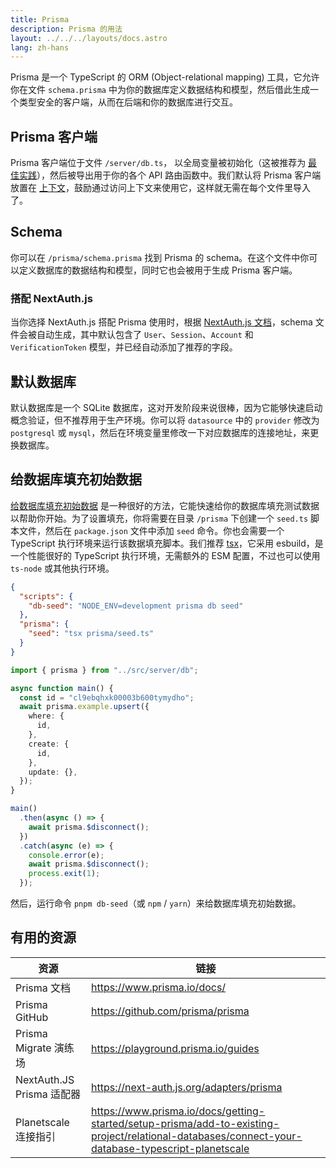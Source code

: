 ```yaml
---
title: Prisma
description: Prisma 的用法
layout: ../../../layouts/docs.astro
lang: zh-hans
---
```


Prisma 是一个 TypeScript 的 ORM (Object-relational mapping) 工具，它允许你在文件 `schema.prisma` 中为你的数据库定义数据结构和模型，然后借此生成一个类型安全的客户端，从而在后端和你的数据库进行交互。

## Prisma 客户端

Prisma 客户端位于文件 `/server/db.ts`， 以全局变量被初始化（这被推荐为 [最佳实践](https://www.prisma.io/docs/guides/database/troubleshooting-orm/help-articles/nextjs-prisma-client-dev-practices#problem)），然后被导出用于你的各个 API 路由函数中。我们默认将 Prisma 客户端放置在 [上下文](/zh-hans/usage/trpc#-serverapitrpcts)，鼓励通过访问上下文来使用它，这样就无需在每个文件里导入了。

## Schema

你可以在 `/prisma/schema.prisma` 找到 Prisma 的 schema。在这个文件中你可以定义数据库的数据结构和模型，同时它也会被用于生成 Prisma 客户端。

### 搭配 NextAuth.js

当你选择 NextAuth.js 搭配 Prisma 使用时，根据 [NextAuth.js 文档](https://next-auth.js.org/adapters/prisma)，schema 文件会被自动生成，其中默认包含了 `User`、`Session`、`Account` 和 `VerificationToken` 模型，并已经自动添加了推荐的字段。

## 默认数据库

默认数据库是一个 SQLite 数据库，这对开发阶段来说很棒，因为它能够快速启动概念验证，但不推荐用于生产环境。你可以将 `datasource` 中的 `provider` 修改为 `postgresql` 或 `mysql`，然后在环境变量里修改一下对应数据库的连接地址，来更换数据库。

## 给数据库填充初始数据

[给数据库填充初始数据](https://www.prisma.io/docs/guides/database/seed-database) 是一种很好的方法，它能快速给你的数据库填充测试数据以帮助你开始。为了设置填充，你将需要在目录 `/prisma` 下创建一个 `seed.ts` 脚本文件，然后在 `package.json` 文件中添加 `seed` 命令。你也会需要一个 TypeScript 执行环境来运行该数据填充脚本。我们推荐 [tsx](https://github.com/esbuild-kit/tsx)，它采用 esbuild，是一个性能很好的 TypeScript 执行环境，无需额外的 ESM 配置，不过也可以使用 `ts-node` 或其他执行环境。

```jsonc:package.json
{
  "scripts": {
    "db-seed": "NODE_ENV=development prisma db seed"
  },
  "prisma": {
    "seed": "tsx prisma/seed.ts"
  }
}
```

```ts:prisma/seed.ts
import { prisma } from "../src/server/db";

async function main() {
  const id = "cl9ebqhxk00003b600tymydho";
  await prisma.example.upsert({
    where: {
      id,
    },
    create: {
      id,
    },
    update: {},
  });
}

main()
  .then(async () => {
    await prisma.$disconnect();
  })
  .catch(async (e) => {
    console.error(e);
    await prisma.$disconnect();
    process.exit(1);
  });
```

然后，运行命令 `pnpm db-seed`（或 `npm` / `yarn`）来给数据库填充初始数据。

## 有用的资源

| 资源                      | 链接                                                                                                                                              |
| ------------------------- | ------------------------------------------------------------------------------------------------------------------------------------------------- |
| Prisma 文档               | https://www.prisma.io/docs/                                                                                                                       |
| Prisma GitHub             | https://github.com/prisma/prisma                                                                                                                  |
| Prisma Migrate 演练场     | https://playground.prisma.io/guides                                                                                                               |
| NextAuth.JS Prisma 适配器 | https://next-auth.js.org/adapters/prisma                                                                                                          |
| Planetscale 连接指引      | https://www.prisma.io/docs/getting-started/setup-prisma/add-to-existing-project/relational-databases/connect-your-database-typescript-planetscale |
